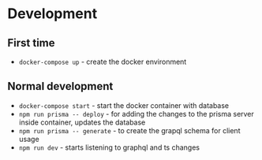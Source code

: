 # Development


## First time
* `docker-compose up` - create the docker environment

## Normal development
* `docker-compose start` - start the docker container with database
* `npm run prisma -- deploy` - for adding the changes to the prisma server inside container, updates the database
* `npm run prisma -- generate` - to create the grapql schema for client usage
* `npm run dev` - starts listening to graphql and ts changes
